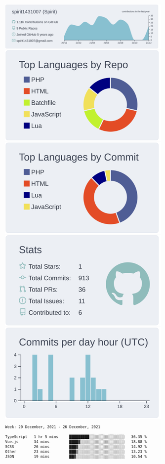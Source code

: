 [![](https://raw.githubusercontent.com/spirit1431007/spirit1431007/master/profile-summary-card-output/nord_bright/0-profile-details.svg)](https://git.io/spiritx)
[![](https://raw.githubusercontent.com/spirit1431007/spirit1431007/master/profile-summary-card-output/nord_bright/1-repos-per-language.svg)](https://git.io/spiritx) [![](https://raw.githubusercontent.com/spirit1431007/spirit1431007/master/profile-summary-card-output/nord_bright/2-most-commit-language.svg)](https://git.io/spiritx)
[![](https://raw.githubusercontent.com/spirit1431007/spirit1431007/master/profile-summary-card-output/nord_bright/3-stats.svg)](https://git.io/spiritx) [![](https://raw.githubusercontent.com/spirit1431007/spirit1431007/master/profile-summary-card-output/nord_bright/4-productive-time.svg)](https://git.io/spiritx)

<!--START_SECTION:waka-->
```text
Week: 20 December, 2021 - 26 December, 2021

TypeScript   1 hr 5 mins     █████████░░░░░░░░░░░░░░░░   36.35 % 
Vue.js       34 mins         ████▓░░░░░░░░░░░░░░░░░░░░   18.88 % 
SCSS         26 mins         ███▓░░░░░░░░░░░░░░░░░░░░░   14.92 % 
Other        23 mins         ███▒░░░░░░░░░░░░░░░░░░░░░   13.23 % 
JSON         19 mins         ██▓░░░░░░░░░░░░░░░░░░░░░░   10.54 % 
```
<!--END_SECTION:waka-->
